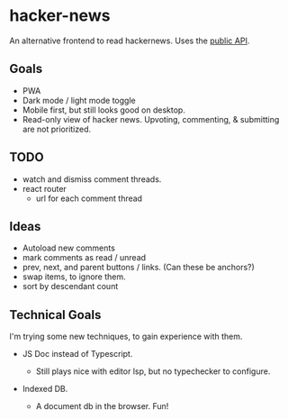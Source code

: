 # hacker-news

An alternative frontend to read hackernews. Uses the [public API](https://github.com/HackerNews/API).

## Goals

- PWA
- Dark mode / light mode toggle
- Mobile first, but still looks good on desktop.
- Read-only view of hacker news. Upvoting, commenting, & submitting are not prioritized.

## TODO

- watch and dismiss comment threads.
- react router
  - url for each comment thread

## Ideas

- Autoload new comments
- mark comments as read / unread
- prev, next, and parent buttons / links. (Can these be anchors?)
- swap items, to ignore them.
- sort by descendant count

## Technical Goals

I'm trying some new techniques, to gain experience with them.

- JS Doc instead of Typescript.

  - Still plays nice with editor lsp, but no typechecker to configure.

- Indexed DB.
  - A document db in the browser. Fun!
